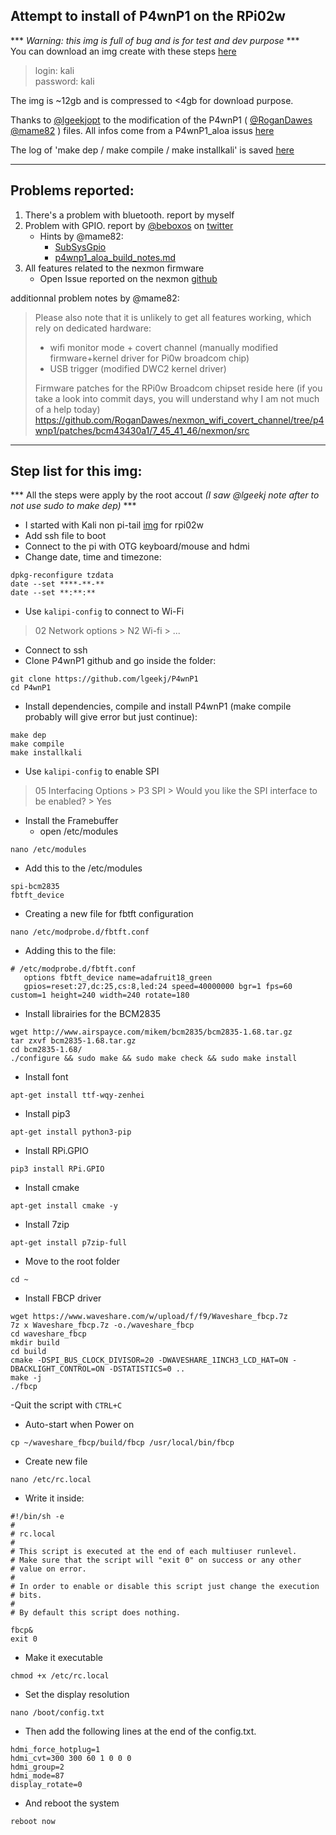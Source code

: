 Attempt to install of P4wnP1 on the RPi02w
------
 *** *Warning: this img is full of bug and is for test and dev purpose* ***  
You can download an img create with these steps [here](https://mega.nz/file/GeBDVAAA#D4ObqjifovAYeAVQE9hv18dck8DZflD44Ct7ldrarv4)  

>login: kali  
>password: kali

The img is ~12gb and is compressed to <4gb for download purpose.

Thanks to [@lgeekjopt](https://github.com/lgeekjopt) to the modification of the P4wnP1 ( [@RoganDawes](https://github.com/rogandawes) [@mame82](https://github.com/mame82) ) files.
All infos come from a P4wnP1_aloa issus [here](https://github.com/RoganDawes/P4wnP1_aloa/issues/307)

The log of 'make dep / make compile / make installkali' is saved [here](https://github.com/V0r-T3x/My_Notes_on_P4wnP1/blob/main/P4wnP1-rpiZ2.log)

----------------------------------------------------------------------------------------------------------

Problems reported:
---------
1. There's a problem with bluetooth. report by myself
2. Problem with GPIO. report by [@beboxos](https://github.com/beboxos) on [twitter]( https://twitter.com/BeBoXoS/status/1482115934206758915 )
   - Hints by @mame82:
     - [SubSysGpio](https://github.com/RoganDawes/P4wnP1_aloa/blob/95de406b72cd1c66f987184a2f7455fcae337252/service/SubSysGpio.go#L62L70)
     - [p4wnp1_aloa_build_notes.md](https://github.com/RoganDawes/P4wnP1_aloa/blob/master/build_support/p4wnp1_aloa_build_notes.md)
3. All features related to the nexmon firmware
   - Open Issue reported on the nexmon [github](https://github.com/seemoo-lab/nexmon/issues/500)

additionnal problem notes by @mame82:

>Please also note that it is unlikely to get all features working, which rely on dedicated hardware:
>
>- wifi monitor mode + covert channel (manually modified firmware+kernel driver for Pi0w broadcom chip)
>- USB trigger (modified DWC2 kernel driver)
>
>Firmware patches for the RPi0w Broadcom chipset reside here (if you take a look into commit days, you will understand why I am not much of a help today)
>https://github.com/RoganDawes/nexmon_wifi_covert_channel/tree/p4wnp1/patches/bcm43430a1/7_45_41_46/nexmon/src

----------------------------------------------------------------------------------------------------------

Step list for this img:
----------
*** All the steps were apply by the root accout *_(I saw @lgeekj note after to not use sudo to make dep)_* ***  
- I started with Kali non pi-tail [img](https://kali.download/arm-images/kali-2021.4/kali-linux-2021.4-rpi-zero-2-w-armhf.img.xz) for rpi02w  
- Add ssh file to boot  
- Connect to the pi with OTG keyboard/mouse and hdmi  
- Change date, time and timezone:
```
dpkg-reconfigure tzdata  
date --set ****-**-**  
date --set **:**:**  
```
- Use `kalipi-config` to connect to Wi-Fi  
> 02 Network options > N2 Wi-fi > ...  
- Connect to ssh  
- Clone P4wnP1 github and go inside the folder:
```
git clone https://github.com/lgeekj/P4wnP1  
cd P4wnP1  
```
- Install dependencies, compile and install P4wnP1 (make compile probably will give error but just continue):
```
make dep  
make compile  
make installkali  
```
- Use `kalipi-config` to enable SPI  
>05 Interfacing Options > P3 SPI > Would you like the SPI interface to be enabled? > Yes  
- Install the Framebuffer  
   - open /etc/modules
```
nano /etc/modules
```
   - Add this to the /etc/modules
```
spi-bcm2835  
fbtft_device  
```
- Creating a new file for fbtft configuration  
```
nano /etc/modprobe.d/fbtft.conf
```
   - Adding this to the file:
```
# /etc/modprobe.d/fbtft.conf  
   options fbtft_device name=adafruit18_green   
   gpios=reset:27,dc:25,cs:8,led:24 speed=40000000 bgr=1 fps=60 custom=1 height=240 width=240 rotate=180  
```
- Install librairies for the BCM2835  
```
wget http://www.airspayce.com/mikem/bcm2835/bcm2835-1.68.tar.gz  
tar zxvf bcm2835-1.68.tar.gz  
cd bcm2835-1.68/  
./configure && sudo make && sudo make check && sudo make install  
```
- Install font
```
apt-get install ttf-wqy-zenhei  
```
- Install pip3
```
apt-get install python3-pip  
```
- Install RPi.GPIO
```
pip3 install RPi.GPIO  
```
- Install cmake
```
apt-get install cmake -y  
```
- Install 7zip
```
apt-get install p7zip-full  
```
- Move to the root folder
```
cd ~  
```
- Install FBCP driver
```
wget https://www.waveshare.com/w/upload/f/f9/Waveshare_fbcp.7z  
7z x Waveshare_fbcp.7z -o./waveshare_fbcp  
cd waveshare_fbcp  
mkdir build  
cd build  
cmake -DSPI_BUS_CLOCK_DIVISOR=20 -DWAVESHARE_1INCH3_LCD_HAT=ON -DBACKLIGHT_CONTROL=ON -DSTATISTICS=0 ..  
make -j  
./fbcp  
```
-Quit the script with `CTRL+C`  
- Auto-start when Power on  
```
cp ~/waveshare_fbcp/build/fbcp /usr/local/bin/fbcp  
```
- Create new file  
```
nano /etc/rc.local  
```
- Write it inside:  
```
#!/bin/sh -e
#
# rc.local
#
# This script is executed at the end of each multiuser runlevel.
# Make sure that the script will "exit 0" on success or any other
# value on error.
#
# In order to enable or disable this script just change the execution
# bits.
#
# By default this script does nothing.

fbcp&
exit 0
```
- Make it executable
```
chmod +x /etc/rc.local  
```
- Set the display resolution  
```
nano /boot/config.txt  
```
- Then add the following lines at the end of the config.txt.  
```
hdmi_force_hotplug=1  
hdmi_cvt=300 300 60 1 0 0 0  
hdmi_group=2  
hdmi_mode=87  
display_rotate=0  
```
- And reboot the system
```
reboot now
```
